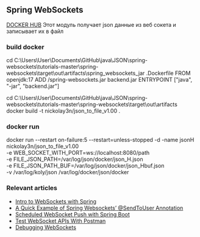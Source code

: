 ## Spring WebSockets

[DOCKER HUB](https://hub.docker.com/repository/docker/nickolay3n/json_to_file_v1.00/general)
Этот модуль получает json данные из веб сокета и записывает их в файл

### build docker
cd C:\Users\User\Documents\GitHub\java\JSON\spring-websockets\tutorials-master\spring-websockets\target\out\artifacts\spring_websockets_jar
.Dockerfile
FROM openjdk:17
ADD /spring-websockets.jar backend.jar
ENTRYPOINT ["java", "-jar", "backend.jar"]

cd C:\Users\User\Documents\GitHub\java\JSON\spring-websockets\tutorials-master\spring-websockets\target\out\artifacts\
docker build -t nickolay3n/json_to_file_v1.00 .

### docker run

docker run --restart on-failure:5 --restart=unless-stopped -d -name jsonH nickolay3n/json_to_file_v1.00 \
-e WEB_SOCKET_WITH_PORT=ws://localhost:8080/path \
-e FILE_JSON_PATH=/var/log/json/docker/json_H.json \
-e FILE_JSON_PATH_BUF=/var/log/json/docker/json_Hbuf.json \
-v /var/log/koly/json /var/log/docker/json/docker

### Relevant articles
- [Intro to WebSockets with Spring](https://www.baeldung.com/websockets-spring)
- [A Quick Example of Spring Websockets’ @SendToUser Annotation](https://www.baeldung.com/spring-websockets-sendtouser)
- [Scheduled WebSocket Push with Spring Boot](https://www.baeldung.com/spring-boot-scheduled-websocket)
- [Test WebSocket APIs With Postman](https://www.baeldung.com/postman-websocket-apis)
- [Debugging WebSockets](https://www.baeldung.com/debug-websockets)
